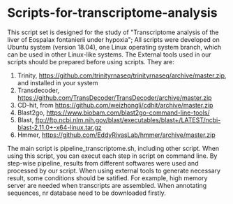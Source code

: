 # Scripts-for-transcriptome-analysis
This script set is designed for the study of "Transcriptome analysis of the liver of Eospalax fontanierii under hypoxia";
All scripts were developed on Ubuntu system (version 18.04), one Linux operating system branch, which can be used in other Linux-like systems.
The External tools used in our scripts should be prepared before using scripts. They are:
1. Trinity, https://github.com/trinityrnaseq/trinityrnaseq/archive/master.zip, and installed in your system
2. Transdecoder, https://github.com/TransDecoder/TransDecoder/archive/master.zip
3. CD-hit, from https://github.com/weizhongli/cdhit/archive/master.zip
4. Blast2go, https://www.biobam.com/blast2go-command-line-tools/
5. Blast, ftp://ftp.ncbi.nlm.nih.gov/blast/executables/blast+/LATEST/ncbi-blast-2.11.0+-x64-linux.tar.gz
6. Hmmer, https://github.com/EddyRivasLab/hmmer/archive/master.zip

The main script is pipeline_transcriptome.sh, including other script. When using this script, you can execut each step in script on command line.
By step-wise pipeline, results from different softwares were used and processed by our script. When using external tools to generate necessary result, some conditions should be satified. For example, high memory server are needed  when transcripts are assembled. When annotating sequences, nr database need to be downloaded firstly.

